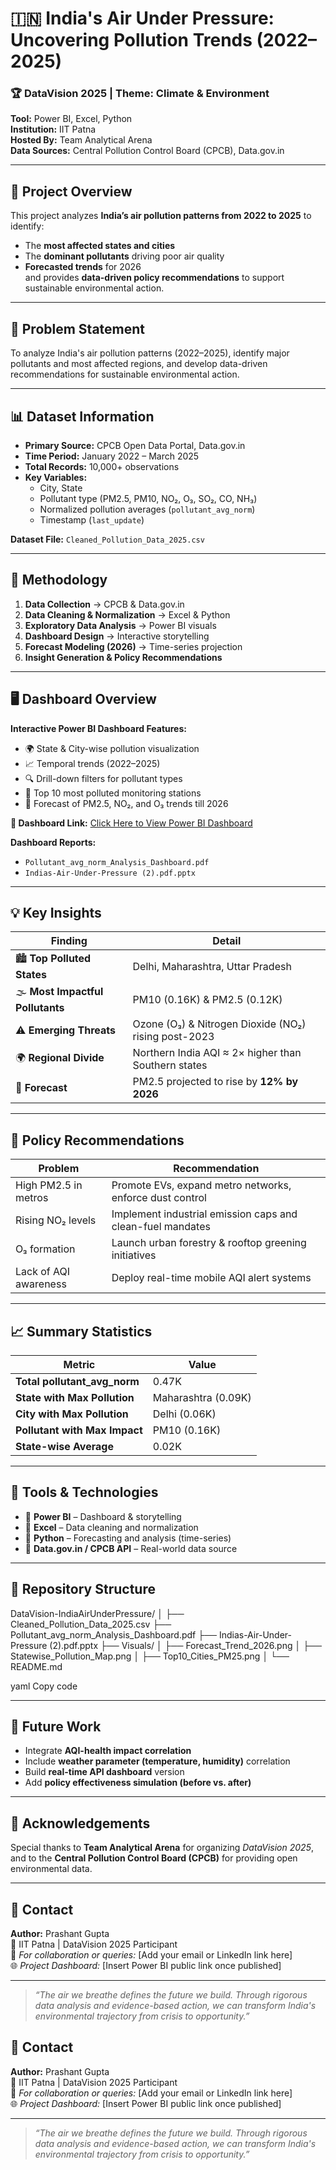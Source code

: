 # 🇮🇳 India's Air Under Pressure: Uncovering Pollution Trends (2022–2025)

### 🏆 DataVision 2025 | Theme: Climate & Environment  
**Tool:** Power BI, Excel, Python  
**Institution:** IIT Patna  
**Hosted By:** Team Analytical Arena  
**Data Sources:** Central Pollution Control Board (CPCB), Data.gov.in  

---

## 🎯 Project Overview
This project analyzes **India’s air pollution patterns from 2022 to 2025** to identify:
- The **most affected states and cities**
- The **dominant pollutants** driving poor air quality
- **Forecasted trends** for 2026  
and provides **data-driven policy recommendations** to support sustainable environmental action.

---

## 🧩 Problem Statement
To analyze India's air pollution patterns (2022–2025), identify major pollutants and most affected regions, and develop data-driven recommendations for sustainable environmental action.

---

## 📊 Dataset Information
- **Primary Source:** CPCB Open Data Portal, Data.gov.in  
- **Time Period:** January 2022 – March 2025  
- **Total Records:** 10,000+ observations  
- **Key Variables:**
  - City, State  
  - Pollutant type (PM2.5, PM10, NO₂, O₃, SO₂, CO, NH₃)  
  - Normalized pollution averages (`pollutant_avg_norm`)  
  - Timestamp (`last_update`)  

**Dataset File:** `Cleaned_Pollution_Data_2025.csv`

---

## 🧠 Methodology
1. **Data Collection** → CPCB & Data.gov.in  
2. **Data Cleaning & Normalization** → Excel & Python  
3. **Exploratory Data Analysis** → Power BI visuals  
4. **Dashboard Design** → Interactive storytelling  
5. **Forecast Modeling (2026)** → Time-series projection  
6. **Insight Generation & Policy Recommendations**

---

## 🖥️ Dashboard Overview
**Interactive Power BI Dashboard Features:**
- 🌍 State & City-wise pollution visualization  
- 📈 Temporal trends (2022–2025)  
- 🔍 Drill-down filters for pollutant types  
- 🧾 Top 10 most polluted monitoring stations  
- 🔮 Forecast of PM2.5, NO₂, and O₃ trends till 2026  

**📌 Dashboard Link:** [Click Here to View Power BI Dashboard](ADD_YOUR_DASHBOARD_LINK_HERE)

**Dashboard Reports:**  
- `Pollutant_avg_norm_Analysis_Dashboard.pdf`  
- `Indias-Air-Under-Pressure (2).pdf.pptx`

---

## 💡 Key Insights
| Finding | Detail |
|----------|---------|
| 🏙️ **Top Polluted States** | Delhi, Maharashtra, Uttar Pradesh |
| 🌫️ **Most Impactful Pollutants** | PM10 (0.16K) & PM2.5 (0.12K) |
| ⚠️ **Emerging Threats** | Ozone (O₃) & Nitrogen Dioxide (NO₂) rising post-2023 |
| 🌍 **Regional Divide** | Northern India AQI ≈ 2× higher than Southern states |
| 🔮 **Forecast** | PM2.5 projected to rise by **12% by 2026** |

---

## 🧾 Policy Recommendations
| Problem | Recommendation |
|----------|----------------|
| High PM2.5 in metros | Promote EVs, expand metro networks, enforce dust control |
| Rising NO₂ levels | Implement industrial emission caps and clean-fuel mandates |
| O₃ formation | Launch urban forestry & rooftop greening initiatives |
| Lack of AQI awareness | Deploy real-time mobile AQI alert systems |

---

## 📈 Summary Statistics
| Metric | Value |
|--------|--------|
| **Total pollutant_avg_norm** | 0.47K |
| **State with Max Pollution** | Maharashtra (0.09K) |
| **City with Max Pollution** | Delhi (0.06K) |
| **Pollutant with Max Impact** | PM10 (0.16K) |
| **State-wise Average** | 0.02K |

---

## 🧮 Tools & Technologies
- 🧰 **Power BI** – Dashboard & storytelling  
- 🧮 **Excel** – Data cleaning and normalization  
- 🐍 **Python** – Forecasting and analysis (time-series)  
- 🧾 **Data.gov.in / CPCB API** – Real-world data source  

---

## 📂 Repository Structure
DataVision-IndiaAirUnderPressure/
│
├── Cleaned_Pollution_Data_2025.csv
├── Pollutant_avg_norm_Analysis_Dashboard.pdf
├── Indias-Air-Under-Pressure (2).pdf.pptx
├── Visuals/
│ ├── Forecast_Trend_2026.png
│ ├── Statewise_Pollution_Map.png
│ ├── Top10_Cities_PM25.png
│
└── README.md

yaml
Copy code

---

## 🧭 Future Work
- Integrate **AQI-health impact correlation**  
- Include **weather parameter (temperature, humidity)** correlation  
- Build **real-time API dashboard** version  
- Add **policy effectiveness simulation (before vs. after)**  

---

## 💬 Acknowledgements
Special thanks to **Team Analytical Arena** for organizing *DataVision 2025*,  
and to the **Central Pollution Control Board (CPCB)** for providing open environmental data.

---

## 📧 Contact
**Author:** Prashant Gupta  
📍 IIT Patna | DataVision 2025 Participant  
📩 *For collaboration or queries:* [Add your email or LinkedIn link here]  
🌐 *Project Dashboard:* [Insert Power BI public link once published]

---

> *“The air we breathe defines the future we build. Through rigorous data analysis and evidence-based action, we can transform India's environmental trajectory from crisis to opportunity.”*


## 📧 Contact
**Author:** Prashant Gupta  
📍 IIT Patna | DataVision 2025 Participant  
📩 *For collaboration or queries:* [Add your email or LinkedIn link here]  
🌐 *Project Dashboard:* [Insert Power BI public link once published]

---

> *“The air we breathe defines the future we build. Through rigorous data analysis and evidence-based action, we can transform India's environmental trajectory from crisis to opportunity.”*

